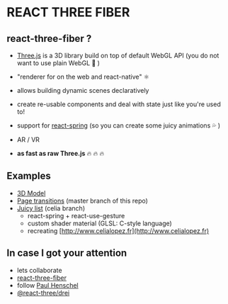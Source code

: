 # REACT THREE FIBER

## react-three-fiber ?

- [Three.js](https://threejs.org) is a 3D library build on top of default WebGL API (you do not want to use plain WebGL 😬 )

- "renderer for on the web and react-native" ⚛

- allows building dynamic scenes declaratively

- create re-usable components and deal with state just like you're used to!

- support for [react-spring](https://react-spring.io) (so you can create some juicy animations 💦 )

- AR / VR

- **as fast as raw Three.js** 🔥 🔥 🔥

## Examples

- [3D Model](https://zdenkoklain.com)
- [Page transitions](https://three-playground.vercel.app/knot) (master branch of this repo)
- [Juicy list](https://aberrant.computer) (celia branch)
  - react-spring + react-use-gesture
  - custom shader material (GLSL: C-style language)
  - recreating [http://www.celialopez.fr](http://www.celialopez.fr)

## In case I got your attention

- lets collaborate
- [react-three-fiber](https://github.com/pmndrs/react-three-fiber)
- follow [Paul Henschel](https://twitter.com/0xca0a)
- [@react-three/drei](https://github.com/pmndrs/drei)
